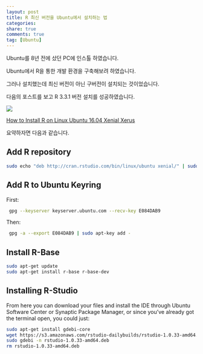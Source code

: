 ```yaml
---
layout: post
title: R 최신 버전을 Ubuntu에서 설치하는 법
categories: 
share: true
comments: true
tag: [Ubuntu]
---
```


Ubuntu를 8년 전에 샀던 PC에 인스톨 하였습니다.

Ubuntu에서 R을 통한 개발 환경을 구축해보려 하였습니다.

그러나 설치했는데 최신 버전이 아닌 구버전이 설치되는 것이었습니다.

다음의 포스트를 보고 R 3.3.1 버전 설치를 성공하였습니다.

![](http://i.imgur.com/e7cSKs6.png)

[How to Install R on Linux Ubuntu 16.04 Xenial Xerus](https://www.r-bloggers.com/how-to-install-r-on-linux-ubuntu-16-04-xenial-xerus/)

요약하자면 다음과 같습니다.

## Add R repository

```bash
sudo echo "deb http://cran.rstudio.com/bin/linux/ubuntu xenial/" | sudo tee -a /etc/apt/sources.list
```

## Add R to Ubuntu Keyring

First:

```bash
 gpg --keyserver keyserver.ubuntu.com --recv-key E084DAB9
```

Then:

```bash
 gpg -a --export E084DAB9 | sudo apt-key add -
```

## Install R-Base

```bash
sudo apt-get update
sudo apt-get install r-base r-base-dev
```

## Installing R-Studio

From here you can download your files and install the IDE through Ubuntu Software Center or Synaptic Package Manager, or since you’ve already got the terminal open, you could just:

```bash
sudo apt-get install gdebi-core
wget https://s3.amazonaws.com/rstudio-dailybuilds/rstudio-1.0.33-amd64.deb
sudo gdebi -n rstudio-1.0.33-amd64.deb
rm rstudio-1.0.33-amd64.deb
```

